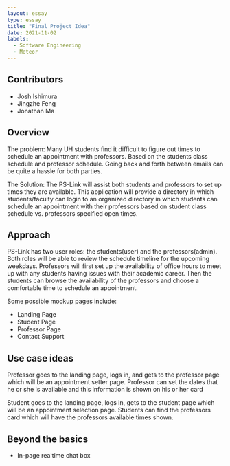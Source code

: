 ```yaml
---
layout: essay
type: essay
title: "Final Project Idea"
date: 2021-11-02
labels:
  - Software Engineering
  - Meteor
---
```


## Contributors
- Josh Ishimura
- Jingzhe Feng
- Jonathan Ma

## Overview
The problem: Many UH students find it difficult to figure out times to schedule an appointment with professors. Based on the students class schedule and professor schedule. Going back and forth between emails can be quite a hassle for both parties. 

The Solution: The PS-Link will assist both students and professors to set up times they are available. This application will provide a directory in which students/faculty can login to an organized directory in which students can schedule an appointment with their professors based on student class schedule vs. professors specified open times. 

## Approach
PS-Link has two user roles: the students(user) and the professors(admin). Both roles will be able to review the schedule timeline for the upcoming weekdays. Professors will first set up the availability of office hours to meet up with any students having issues with their academic career. Then the students can browse the availability of the professors and choose a comfortable time to schedule an appointment.


Some possible mockup pages include:

- Landing Page
- Student Page
- Professor Page
- Contact Support


## Use case ideas

Professor goes to the landing page, logs in, and gets to the professor page which will be an appointment setter page. Professor can set the dates that he or she is available and this information is shown on his or her card


Student goes to the landing page, logs in, gets to the student page which will be an appointment selection page. Students can find the professors card which will have the professors available times shown.

## Beyond the basics
- In-page realtime chat box
